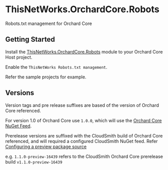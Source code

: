 # ThisNetWorks.OrchardCore.Robots
Robots.txt management for Orchard Core

## Getting Started

Install the [ThisNetWorks.OrchardCore.Robots](https://www.nuget.org/packages/ThisNetWorks.OrchardCore.Robots) module to your Orchard Core Host project.

Enable the `ThisNetWorks Robots.txt management`.

Refer the sample projects for example.

## Versions

Version tags and pre release suffixes are based of the version of Orchard Core referenced.

For version 1.0 of Orchard Core use `1.0.0`, which will use the [Orchard Core NuGet Feed](https://www.nuget.org/packages/OrchardCore/).

Prerelease versions are suffixed with the CloudSmith build of Orchard Core referenced, 
and will required a configured CloudSmith NuGet feed. Refer [Configuring a preview package source](https://docs.orchardcore.net/en/latest/docs/getting-started/preview-package-source/)

e.g. `1.1.0-preview-16439` refers to the CloudSmith Orchard Core prerelease build `v1.1.0-preview-16439`
